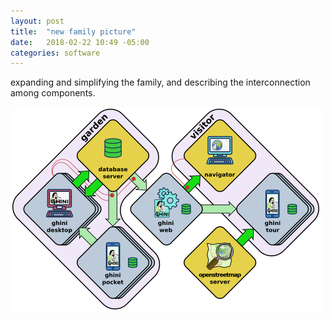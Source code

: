 ```yaml
---
layout: post
title:  "new family picture"
date:   2018-02-22 10:49 -05:00
categories: software
---
```


expanding and simplifying the family, and describing the interconnection among components.

![ghini-family-45.png](/images/ghini-family-45.png)

